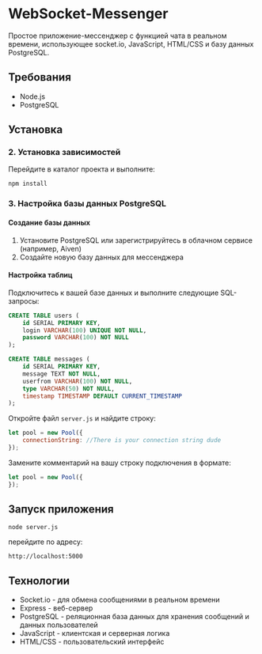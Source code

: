 # WebSocket-Messenger
Простое приложение-мессенджер с функцией чата в реальном времени, использующее socket.io, JavaScript, HTML/CSS и базу данных PostgreSQL.

## Требования
- Node.js 
- PostgreSQL

## Установка

### 2. Установка зависимостей
Перейдите в каталог проекта и выполните:
```
npm install
```

### 3. Настройка базы данных PostgreSQL

#### Создание базы данных
1. Установите PostgreSQL или зарегистрируйтесь в облачном сервисе (например, Aiven)
2. Создайте новую базу данных для мессенджера

#### Настройка таблиц
Подключитесь к вашей базе данных и выполните следующие SQL-запросы:

```sql
CREATE TABLE users (
    id SERIAL PRIMARY KEY,
    login VARCHAR(100) UNIQUE NOT NULL,
    password VARCHAR(100) NOT NULL
);

CREATE TABLE messages (
    id SERIAL PRIMARY KEY,
    message TEXT NOT NULL,
    userfrom VARCHAR(100) NOT NULL,
    type VARCHAR(50) NOT NULL,
    timestamp TIMESTAMP DEFAULT CURRENT_TIMESTAMP
);
```

Откройте файл `server.js` и найдите строку:

```javascript
let pool = new Pool({
    connectionString: //There is your connection string dude
});
```

Замените комментарий на вашу строку подключения в формате:
```javascript
let pool = new Pool({
});
```

## Запуск приложения
```
node server.js
```

перейдите по адресу:
```
http://localhost:5000
```

## Технологии
- Socket.io - для обмена сообщениями в реальном времени
- Express - веб-сервер
- PostgreSQL - реляционная база данных для хранения сообщений и данных пользователей
- JavaScript - клиентская и серверная логика
- HTML/CSS - пользовательский интерфейс